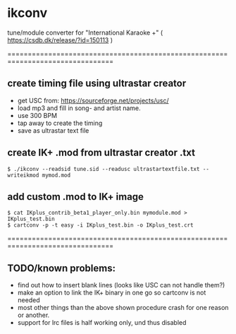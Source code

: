 # ikconv
tune/module converter for "International Karaoke +" ( https://csdb.dk/release/?id=150113 )

================================================================================

create timing file using ultrastar creator
------------------------------------------

- get USC from: https://sourceforge.net/projects/usc/
- load mp3 and fill in song- and artist name.
- use 300 BPM
- tap away to create the timing
- save as ultrastar text file

create IK+ .mod from ultrastar creator .txt
-------------------------------------------

```
$ ./ikconv --readsid tune.sid --readusc ultrastartextfile.txt --writeikmod mymod.mod
```

add custom .mod to IK+ image
----------------------------

```
$ cat IKplus_contrib_beta1_player_only.bin mymodule.mod > IKplus_test.bin
$ cartconv -p -t easy -i IKplus_test.bin -o IKplus_test.crt
```

================================================================================

TODO/known problems:
--------------------

- find out how to insert blank lines (looks like USC can not handle them?)
- make an option to link the IK+ binary in one go so cartconv is not needed
- most other things than the above shown procedure crash for one reason or
  another.
- support for lrc files is half working only, und thus disabled

